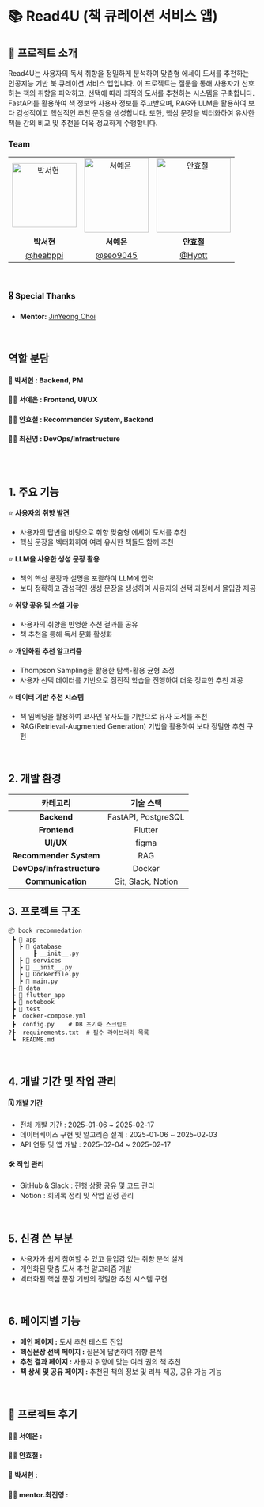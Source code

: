 # 📚 Read4U (책 큐레이션 서비스 앱)

## 📌 프로젝트 소개
Read4U는 사용자의 독서 취향을 정밀하게 분석하여 맞춤형 에세이 도서를 추천하는 인공지능 기반 북 큐레이션 서비스 앱입니다. 
이 프로젝트는 질문을 통해 사용자가 선호하는 책의 취향을 파악하고, 선택에 따라 최적의 도서를 추천하는 시스템을 구축합니다. FastAPI를 활용하여 책 정보와 사용자 정보를 주고받으며, RAG와 LLM을 활용하여 보다 감성적이고 핵심적인 추천 문장을 생성합니다. 또한, 핵심 문장을 벡터화하여 유사한 책들 간의 비교 및 추천을 더욱 정교하게 수행합니다.

### Team

<table>
  <tr>
    <td align="center"><img src="https://github.com/heabppi.png" width="130" height="130" alt="박서현"></td>
    <td align="center"><img src="https://github.com/seo9045.png" width="130" height="150" alt="서예은"></td>
    <td align="center"><img src="https://github.com/Hyott.png" width="150" height="150" alt="안효철"></td>
  </tr>
  <tr>
    <td align="center"><b>박서현</b></td>
    <td align="center"><b>서예은</b></td>
    <td align="center"><b>안효철</b></td>
  </tr>
  <tr>
    <td align="center"><a href="https://github.com/heabppi">@heabppi</a></td>
    <td align="center"><a href="https://github.com/seo9045">@seo9045</a></td>
    <td align="center"><a href="https://github.com/Hyott">@Hyott</a></td>
  </tr>
</table>

<br>

### 🎖 Special Thanks
- **Mentor:** [JinYeong Choi](https://www.linkedin.com/in/jin0choi/)

<br>

## 역할 분담
#### 🧸 박서현 : Backend, PM

#### 👩‍💻 서예은 : Frontend, UI/UX

#### 👨‍💻 안효철 : Recommender System, Backend

#### 👨‍💻 최진영 : DevOps/Infrastructure

<br>
<br>

 ##  1.  주요 기능
⭐️ **사용자의 취향 발견**
- 사용자의 답변을 바탕으로 취향 맞춤형 에세이 도서를 추천
- 핵심 문장을 벡터화하여 여러 유사한 책들도 함께 추천


⭐️ **LLM을 사용한 생성 문장 활용**
- 책의 핵심 문장과 설명을 포괄하여 LLM에 입력
- 보다 정확하고 감성적인 생성 문장을 생성하여 사용자의 선택 과정에서 몰입감 제공


⭐️ **취향 공유 및 소셜 기능**
- 사용자의 취향을 반영한 추천 결과를 공유
- 책 추천을 통해 독서 문화 활성화


⭐️ **개인화된 추천 알고리즘**
- Thompson Sampling을 활용한 탐색-활용 균형 조정
- 사용자 선택 데이터를 기반으로 점진적 학습을 진행하여 더욱 정교한 추천 제공

⭐️ **데이터 기반 추천 시스템**
- 책 임베딩을 활용하여 코사인 유사도를 기반으로 유사 도서를 추천
- RAG(Retrieval-Augmented Generation) 기법을 활용하여 보다 정밀한 추천 구현

<br>

## 2. 개발 환경
| 카테고리 | 기술 스택 |
|:----------:|:----------:|
| **Backend** | FastAPI, PostgreSQL |
| **Frontend** | Flutter |
| **UI/UX** | figma |
| **Recommender System** | RAG |
| **DevOps/Infrastructure** | Docker|
| **Communication** | Git, Slack, Notion|


## 3. 프로젝트 구조
```
📦 book_recommedation
 ┣ 📂 app
 ┃ ┣ 📂 database  
 ┃     ┣ __init__.py
 ┃ ┣ 📂 services  
 ┃ ┣ 📜 __init__.py
 ┃ ┣ 📜 Dockerfile.py
 ┃ ┣ 📜 main.py
 ┣ 📂 data
 ┣ 📂 flutter_app
 ┣ 📂 notebook
 ┣ 📂 test
 ┣  docker-compose.yml
 ┣  config.py    # DB 초기화 스크립트
?┣  requirements.txt  # 필수 라이브러리 목록
 ┗  README.md
```

<br>

## 4. 개발 기간 및 작업 관리
#### 🗓 개발 기간
- 전체 개발 기간 : 2025-01-06 ~ 2025-02-17
- 데이터베이스 구현 및 알고리즘 설계 : 2025-01-06 ~ 2025-02-03
- API 연동 및 앱 개발 : 2025-02-04 ~ 2025-02-17

#### 🛠 작업 관리
- GitHub & Slack : 진행 상황 공유 및 코드 관리
- Notion : 회의록 정리 및 작업 일정 관리

<br>

## 5. 신경 쓴 부분
- 사용자가 쉽게 참여할 수 있고 몰입감 있는 취향 분석 설계
- 개인화된 맞춤 도서 추천 알고리즘 개발
- 벡터화된 핵심 문장 기반의 정밀한 추천 시스템 구현

<br>

## 6. 페이지별 기능
- **메인 페이지 :** 도서 추천 테스트 진입
- **핵심문장 선택 페이지 :** 질문에 답변하여 취향 분석
- **추천 결과 페이지 :** 사용자 취향에 맞는 여러 권의 책 추천
- **책 상세 및 공유 페이지 :** 추천된 책의 정보 및 리뷰 제공, 공유 가능 기능

<br>

## 📢 프로젝트 후기
#### 👩‍💻 서예은 :

#### 👨‍💻 안효철 : 

#### 🧸 박서현 :

#### 👨‍💻 mentor.최진영 :
